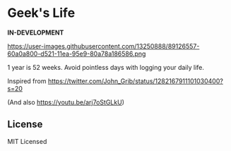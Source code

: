 # Geek's Life

**IN-DEVELOPMENT**

https://user-images.githubusercontent.com/13250888/89126557-60a0a800-d521-11ea-95e9-80a78a186586.png

1 year is 52 weeks. Avoid pointless days with logging your daily life.

Inspired from https://twitter.com/John_Grib/status/1282167911101030400?s=20

(And also https://youtu.be/arj7oStGLkU)

## License
MIT Licensed
